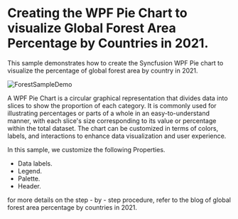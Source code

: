 # Creating the WPF Pie Chart to visualize Global Forest Area Percentage by Countries in 2021.
This sample demonstrates how to create the Syncfusion WPF Pie chart to visualize the percentage of global forest area by country in 2021.

![ForestSampleDemo](https://github.com/SyncfusionExamples/Creating-the-WPF-Pie-Chart-to-visualize-Global-Forest-Area-Percentage-by-Countries-in-2021/assets/124584591/4c769cc3-6cff-4f29-a7cb-c6a0b19a01d2)

A WPF Pie Chart is a circular graphical representation that divides data into slices to show the proportion of each category. 
It is commonly used for illustrating percentages or parts of a whole in an easy-to-understand manner, with each slice's size corresponding to its value or percentage within the total dataset.
The chart can be customized in terms of colors, labels, and interactions to enhance data visualization and user experience.

In this sample, we customize the following Properties.
* Data labels.
* Legend.
* Palette.
* Header.

for more details on the step - by - step procedure, refer to the blog of global forest area percentage by countries in 2021.
